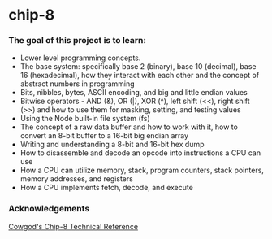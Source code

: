 # chip-8

### The goal of this project is to learn: 

- Lower level programming concepts.
- The base system: specifically base 2 (binary), base 10 (decimal), base 16 (hexadecimal), how they interact with each other and the concept of abstract numbers in programming
- Bits, nibbles, bytes, ASCII encoding, and big and little endian values
- Bitwise operators - AND (&), OR (|), XOR (^), left shift (<<), right shift (>>) and how to use them for masking, setting, and testing values
- Using the Node built-in file system (fs)
- The concept of a raw data buffer and how to work with it, how to convert an 8-bit buffer to a 16-bit big endian array
- Writing and understanding a 8-bit and 16-bit hex dump
- How to disassemble and decode an opcode into instructions a CPU can use
- How a CPU can utilize memory, stack, program counters, stack pointers, memory addresses, and registers
- How a CPU implements fetch, decode, and execute

### Acknowledgements
<a href="http://devernay.free.fr/hacks/chip8/C8TECH10.HTM#0.0">Cowgod's Chip-8 Technical Reference</a>

